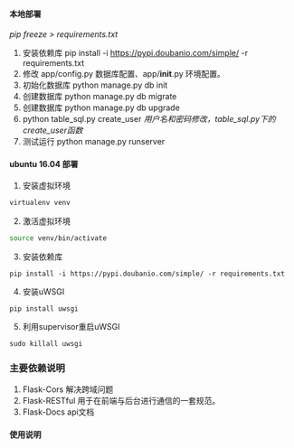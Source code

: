#### 本地部署
*pip freeze > requirements.txt*
1. 安装依赖库 pip install -i https://pypi.doubanio.com/simple/ -r requirements.txt
2. 修改 app/config.py 数据库配置、app/__init__.py 环境配置。
3. 初始化数据库 python manage.py db init
4. 创建数据库 python manage.py db migrate
5. 创建数据库 python manage.py db upgrade
6. python table_sql.py create_user  *用户名和密码修改，table_sql.py下的create_user函数*
7. 测试运行 python manage.py runserver

#### ubuntu 16.04 部署

1. 安装虚拟环境

```bash
virtualenv venv
```

2. 激活虚拟环境

```bash
source venv/bin/activate 
```

3. 安装依赖库

```
pip install -i https://pypi.doubanio.com/simple/ -r requirements.txt
```

4. 安装uWSGI

```
pip install uwsgi
```

5. 利用supervisor重启uWSGI

```
sudo killall uwsgi
```

### 主要依赖说明

1. Flask-Cors 解决跨域问题
2. Flask-RESTful 用于在前端与后台进行通信的一套规范。
3. Flask-Docs api文档

#### 使用说明



